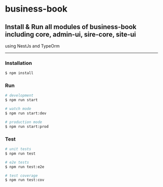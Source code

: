 
# business-book
## Install & Run all modules of business-book including core, admin-ui, sire-core, site-ui
using NestJs and TypeOrm

---
### Installation

```bash
$ npm install
```

### Run

```bash
# development
$ npm run start

# watch mode
$ npm run start:dev

# production mode
$ npm run start:prod
```

### Test

```bash
# unit tests
$ npm run test

# e2e tests
$ npm run test:e2e

# test coverage
$ npm run test:cov

```

